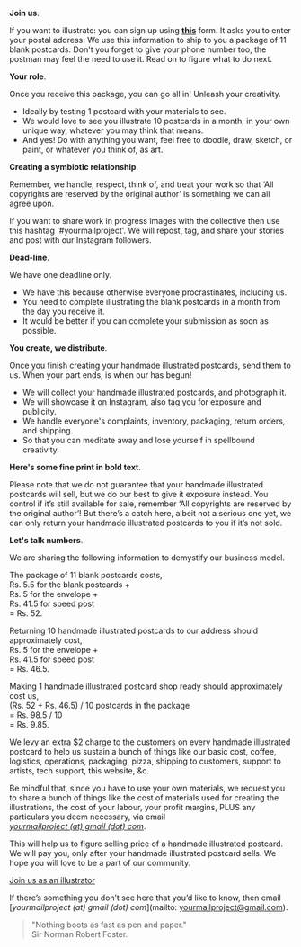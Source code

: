 **Join us**.

If you want to illustrate: you can sign up using **<a href="https://yourmailproject.typeform.com/to/krhWpQJZ" target="_blank">this</a>** form. It asks you to enter your postal address. We use this information to ship to you a package of 11 blank postcards. Don't you forget to give your phone number too, the postman may feel the need to use it. Read on to figure what to do next.

**Your role**.

Once you receive this package, you can go all in! Unleash your creativity.

- Ideally by testing 1 postcard with your materials to see.
- We would love to see you illustrate 10 postcards in a month, in your own unique way, whatever you may think that means.
- And yes! Do with anything you want, feel free to doodle, draw, sketch, or paint, or whatever you think of, as art.

**Creating a symbiotic relationship**.

Remember, we handle, respect, think of, and treat your work so that ‘All copyrights are reserved by the original author’ is something we can all agree upon.

If you want to share work in progress images with the collective then use this hashtag '#yourmailproject'. We will repost, tag, and share your stories and post with our Instagram followers.

**Dead-line**.

We have one deadline only.

- We have this because otherwise everyone procrastinates, including us.
- You need to complete illustrating the blank postcards in a month from the day you receive it.
- It would be better if you can complete your submission as soon as possible.

**You create, we distribute**.

Once you finish creating your handmade illustrated postcards, send them to us. When your part ends, is when our has begun!

- We will collect your handmade illustrated postcards, and photograph it.
- We will showcase it on Instagram, also tag you for exposure and publicity.
- We handle everyone's complaints, inventory, packaging, return orders, and shipping.
- So that you can meditate away and lose yourself in spellbound creativity.

**Here's some fine print in bold text**.

Please note that we do not guarantee that your handmade illustrated postcards will sell, but we do our best to give it exposure instead. You control if it’s still available for sale, remember ‘All copyrights are reserved by the original author’! But there’s a catch here, albeit not a serious one yet, we can only return your handmade illustrated postcards to you if it’s not sold.

**Let's talk numbers**.

We are sharing the following information to demystify our business model.

The package of 11 blank postcards costs,  
Rs. 5.5 for the blank postcards +  
Rs. 5 for the envelope +  
Rs. 41.5 for speed post  
= Rs. 52.

Returning 10 handmade illustrated postcards to our address should approximately cost,  
Rs. 5 for the envelope +  
Rs. 41.5 for speed post  
= Rs. 46.5.

Making 1 handmade illustrated postcard shop ready should approximately cost us,  
(Rs. 52 + Rs. 46.5) / 10 postcards in the package  
= Rs. 98.5 / 10  
= Rs. 9.85.

We levy an extra $2 charge to the customers on every handmade illustrated postcard to help us sustain a bunch of things like our basic cost, coffee, logistics, operations, packaging, pizza, shipping to customers, support to artists, tech support, this website, &c.

Be mindful that, since you have to use your own materials, we request you to share a bunch of things like the cost of materials used for creating the illustrations, the cost of your labour, your profit margins, PLUS any particulars you deem necessary, via email  
[_yourmailproject (at) gmail (dot) com_](mailto:yourmailproject@gmail.com).

This will help us to figure selling price of a handmade illustrated postcard. We will pay you, only after your handmade illustrated postcard sells. We hope you will love to be a part of our community.

<div class="roadmap-spacer-1"></div>

<p>
<a class="btn" href="https://yourmailproject.typeform.com/to/krhWpQJZ" target="_blank">Join us as an illustrator</a><br>
</p>

<div class="roadmap-spacer-2"></div>

If there’s something you don’t see here that you’d like to know, then email  
 [_yourmailproject (at) gmail (dot) com_](mailto: yourmailproject@gmail.com).

> "Nothing boots as fast as pen and paper."  
> Sir Norman Robert Foster.
